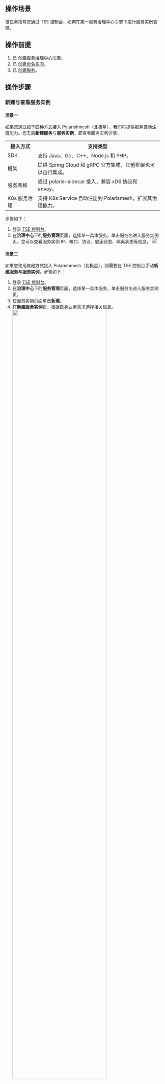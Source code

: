  ## 操作场景

该任务指导您通过 TSE 控制台，如何在某一服务治理中心引擎下进行服务实例管理。

## 操作前提

1. 已 [创建服务治理中心引擎](https://cloud.tencent.com/document/product/1364/61432)。
2. 已 [创建命名空间](https://cloud.tencent.com/document/product/1364/61426)。
3. 已 [创建服务](https://cloud.tencent.com/document/product/1364/61436#.E6.96.B0.E5.BB.BA.E6.9C.8D.E5.8A.A1)。


## 操作步骤

### 新建与查看服务实例

#### 场景一

如果您通过如下四种方式接入 Polarishmesh（北极星），我们将提供服务自动注册能力。您无需**新建服务**与**服务实例**，即查看服务实例详情。

<table>
    <tr>
        <th>接入方式</th>
        <th>支持类型</th>
    </tr>
    <tr>
        <td>SDK</td>
        <td>支持 Java、Go、C++、Node.js 和 PHP。</td>
    </tr>
    <tr>
        <td>框架</td>
        <td>提供 Spring Cloud 和 gRPC 官方集成，其他框架也可以自行集成。</td>
    </tr>
    <tr>
        <td>服务网格</td>
        <td>通过 polaris-sidecar 接入，兼容 xDS 协议和 envoy。</td>
    </tr>
    <tr>
        <td>K8s 服务治理</td>
        <td>支持 K8s Service 自动注册到 Polarismesh，扩展其治理能力。</td>
    </tr>
</table>


步骤如下：

1. 登录 [TSE 控制台](https://console.cloud.tencent.com/tse)。
2. 在**治理中心**下的**服务管理**页面，选择某一具体服务，单击服务名进入服务实例页。您可以查看服务实例 IP、端口、协议、健康状态、隔离状态等信息。
   ![](https://qcloudimg.tencent-cloud.cn/raw/752eaa3303b18f13acb9f95e6b6a5064.png)

#### 场景二

如果您使用其他方式接入 Polarishmesh（北极星），则需要在 TSE 控制台手动**新建服务**与**服务实例**，步骤如下：

1. 登录 [TSE 控制台](https://console.cloud.tencent.com/tse)。
2. 在**治理中心**下的**服务管理**页面，选择某一具体服务，单击服务名进入服务实例页。
3. 在服务实例页面单击**新建**。
4. 在**新建服务实例**页，根据自身业务需求选择相关信息。
   <img src = "https://main.qcloudimg.com/raw/01dc87017792ede9618d993123ae2936.png" style="width: 80%">

  -  实例 IP：填写服务实例 IP。
  -  端口：填写服务实例端口。注意：同一服务下IP和端口组合需唯一。
  -  权重：设置实例占据的流量权重。
  -  协议：可选，填写服务实例协议。
  -  版本：可选，填写服务实例版本。
  -  实例标签：可选，实例标签可用于标识实例的用处、特征，格式为key:value。
  -  健康状态：关闭后，实例状态将显示异常，无法被调用。
  -  开启健康检查：开启后，服务端负责检查服务实例的健康状态。
  -  是否隔离：隔离状态下，主调方无法发现隔离的服务实例，无论实例 IP 是否健康。

5. 单击**提交**，完成新建服务实例。

### 编辑服务

1. 登录 [TSE 控制台](https://console.cloud.tencent.com/tse)。
2. 在**治理中心**下的**服务列表**页面，选择某一具体服务，单击服务名进入服务实例页。
3. 在服务实例页面，选择目标服务实例，单击操作列的**编辑**。
   ![](https://qcloudimg.tencent-cloud.cn/raw/305d3bb06ae6ed879fc4f589d4b38d32.png)
4. 在**编辑服务实例**页，根据自身业务需求编辑相关信息。
5. 单击**提交**，完成编辑服务实例。

### 删除服务

1. 登录 [TSE 控制台](https://console.cloud.tencent.com/tse)。
2. 在**治理中心**下的**服务列表**页面，选择某一具体服务，单击服务名进入服务实例页。
3. 在服务实例页面，选择目标服务实例，单击操作列的**删除**。
   ![](https://qcloudimg.tencent-cloud.cn/raw/7be4bfccd2754b058d7b0c00175d5b78.png)
4. 在二次弹窗页面确认删除。

